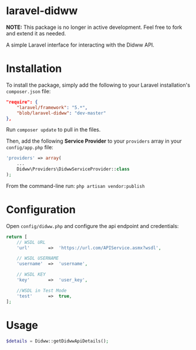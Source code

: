 laravel-didww
======

**NOTE:** This package is no longer in active development. Feel free to fork and extend it as needed.

A simple Laravel interface for interacting with the Didww API.


# Installation
To install the package, simply add the following to your Laravel installation's `composer.json` file:

```json
"require": {
	"laravel/framework": "5.*",
	"blob/laravel-didww": "dev-master"
},
```

Run `composer update` to pull in the files.

Then, add the following **Service Provider** to your `providers` array in your `config/app.php` file:

```php
'providers' => array(
    ...
    Didww\Providers\DidwwServiceProvider::class
);
```

From the command-line run:
`php artisan vendor:publish`

# Configuration

Open `config/didww.php` and configure the api endpoint and credentials:

```php
return [
    // WSDL URL
    'url'       =>	'https://url.com/APIService.asmx?wsdl',

    // WSDL USERNAME
    'username'  =>	'username',

    // WSDL KEY
    'key'       =>	'user_key',

    //WSDL in Test Mode
    'test'      =>	true,
];
```

# Usage
```php
$details = Didww::getDidwwApiDetails();
```
